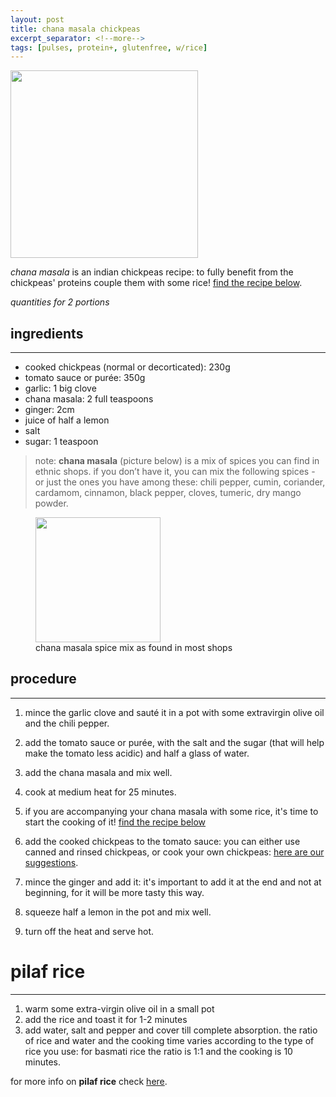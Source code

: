 ```yaml
---
layout: post
title: chana masala chickpeas
excerpt_separator: <!--more-->
tags: [pulses, protein+, glutenfree, w/rice]
---
```


 <img src="../../../images/chana-masala-square.jpg" width="300">

<!--more-->

 _chana masala_ is an indian chickpeas recipe: to fully benefit from the chickpeas' proteins couple them with some rice! [find the recipe below](#pilaf-rice).
 
 *quantities for 2 portions*

## ingredients
---

- cooked chickpeas (normal or decorticated): 230g
- tomato sauce or purée: 350g
- garlic: 1 big clove
- chana masala: 2 full teaspoons
- ginger: 2cm
- juice of half a lemon
- salt
- sugar: 1 teaspoon
  
> note: **chana masala** (picture below) is a mix of spices you can find in ethnic shops. if you don’t have it, you can mix the following spices - or just the ones you have among these: chili pepper, cumin, coriander, cardamom, cinnamon, black pepper, cloves, tumeric, dry mango powder.


 <figure class="image">
  <img src="../../../images/chana-masala-box.jpg" width=200> 
  <figcaption>chana masala spice mix as found in most shops</figcaption>
</figure>

## procedure
---

1. mince the garlic clove and sauté it in a pot with some extravirgin olive oil and the chili pepper.
   
2. add the tomato sauce or purée, with the salt and the sugar (that will help make the tomato less acidic) and half a glass of water.
   
3. add the chana masala and mix well.
   
4. cook at medium heat for 25 minutes.
5. if you are accompanying your chana masala with some rice, it's time to start the cooking of it!  [find the recipe below](#pilaf-rice) 

   
6. add the cooked chickpeas to the tomato sauce: you can either use canned and rinsed chickpeas, or cook your own chickpeas: [here are our suggestions](https://fagiolini.github.io/pulses-guide/).

7. mince the ginger and add it: it's important to add it at the end and not at beginning, for it will be more tasty this way.

8. squeeze half a lemon in the pot and mix well.
9. turn off the heat and serve hot.


# pilaf rice
---

1. warm some extra-virgin olive oil in a small pot 
2.  add the rice and toast it for 1-2 minutes
3.  add water, salt and pepper and cover till complete absorption. the ratio of rice and water and the cooking time varies according to the type of rice you use: for basmati rice the ratio is 1:1 and the cooking is 10 minutes.
   
   for more info on **pilaf rice** check [here](https://fagiolini.github.io/pilaf-rice/).


